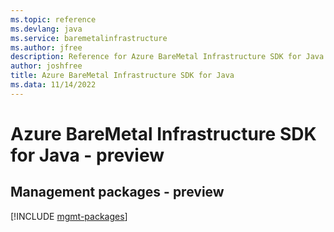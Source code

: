 ```yaml
---
ms.topic: reference
ms.devlang: java
ms.service: baremetalinfrastructure
ms.author: jfree
description: Reference for Azure BareMetal Infrastructure SDK for Java
author: joshfree
title: Azure BareMetal Infrastructure SDK for Java
ms.data: 11/14/2022
---
```

# Azure BareMetal Infrastructure SDK for Java - preview

## Management packages - preview
[!INCLUDE [mgmt-packages](baremetal-infrastructure-mgmt-index.md)]